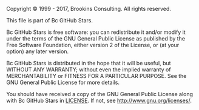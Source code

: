 ﻿Copyright © 1999 - 2017, Brookins Consulting. All rights reserved.

This file is part of Bc GitHub Stars.

Bc GitHub Stars is free software: you can redistribute it and/or modify
it under the terms of the GNU General Public License as published by
the Free Software Foundation, either version 2 of the License, or
(at your option) any later version.

Bc GitHub Stars is distributed in the hope that it will be useful,
but WITHOUT ANY WARRANTY; without even the implied warranty of
MERCHANTABILITY or FITNESS FOR A PARTICULAR PURPOSE.  See the
GNU General Public License for more details.

You should have received a copy of the GNU General Public License
along with Bc GitHub Stars in [LICENSE](LICENSE). 
If not, see <http://www.gnu.org/licenses/>.
